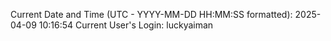 Current Date and Time (UTC - YYYY-MM-DD HH:MM:SS formatted): 2025-04-09 10:16:54
Current User's Login: luckyaiman
